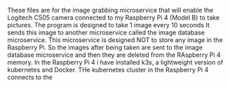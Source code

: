 These files are for the image grabbing microservice that will enable the Logitech C505 camera connected to my Raspberry Pi 4 (Model B) to take pictures. The program is designed to take 1 image every 10 seconds
It sends this image to another microservice called the image database microservice. This microservice is designed NOT to store any image in the Raspberry Pi. So the images after being taken are sent to the image database microservice and then they are deleted from the RAspberry Pi 4 memory.
In the Raspberry Pi 4 i have installed k3s, a lightweight version of kubernetes and Docker. THe kubernetes cluster in the Raspberry Pi 4 connects to the 

